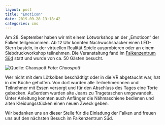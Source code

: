 ```yaml
---
layout: post
title: "Emoticon"
date: 2019-09-28 13:18:42
categories: cms
---
```

Am 28. September haben wir mit einem Lötworkshop an der „Emoticon“ der Falken teilgenommen. Ab 12 Uhr konnten Nachwuchshacker einen LED-Stern basteln, in der virtuellen Realität Spiele ausprobieren oder an einem Siebdruckworkshop teilnehmen. Die Veranstaltung fand im [Falkenzentrum Süd](https://www.openstreetmap.org/?mlat=51.43664&mlon=6.98190#map=18/51.43664/6.98190) statt und wurde von ca. 50 Gästen besucht.

![Quelle: Chaospott](/media/2019-09-28/emoticon.jpg)
*Foto: Chaospott*

Wer nicht mit dem Lötkolben beschädtigt oder in die VR abgetaucht war, hat in der Küche geholfen. Von dort wurden alle Teilnehmerinnen und Teilnehmer mit Essen versorgt und für den Abschluss des Tages eine Torte gebacken. Außerdem wurden alte Jeans zu Tragetaschen umgewandelt. Unter Anleitung konnten auch Anfänger die Nähmaschiene bedienen und alten Kleidungsstücken einen neuen Zweck geben.

Wir bedanken uns an dieser Stelle für die Einladung der Falken und freuen uns auf den nächsten Besuch im Falkenzentrum Süd.